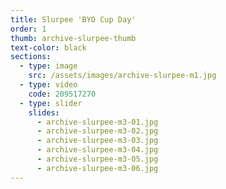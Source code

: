 ```yaml
---
title: Slurpee 'BYO Cup Day'
order: 1
thumb: archive-slurpee-thumb
text-color: black
sections:
  - type: image
    src: /assets/images/archive-slurpee-m1.jpg
  - type: video
    code: 209517270
  - type: slider
    slides:
      - archive-slurpee-m3-01.jpg
      - archive-slurpee-m3-02.jpg
      - archive-slurpee-m3-03.jpg
      - archive-slurpee-m3-04.jpg
      - archive-slurpee-m3-05.jpg
      - archive-slurpee-m3-06.jpg
---
```

